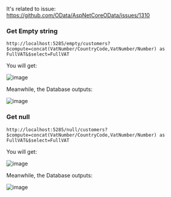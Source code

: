 It's related to issue: https://github.com/OData/AspNetCoreOData/issues/1310

### Get Empty string

`http://localhost:5285/empty/customers?$compute=concat(VatNumber/CountryCode,VatNumber/Number) as FullVAT&$select=FullVAT`

You will get:

![image](https://github.com/user-attachments/assets/2b23f543-d84e-4fc8-816a-92d2447d14cc)

Meanwhile, the Database outputs:

![image](https://github.com/user-attachments/assets/10e5c724-73c5-4882-b306-b6b56f8127c4)


### Get null

`http://localhost:5285/null/customers?$compute=concat(VatNumber/CountryCode,VatNumber/Number) as FullVAT&$select=FullVAT`

You will get:

![image](https://github.com/user-attachments/assets/d8e3c927-5a70-47e0-80a4-d62bb931514b)

Meanwhile, the Database outputs:

![image](https://github.com/user-attachments/assets/4d4a5c52-6bd3-42c5-86d9-8b199937597e)
